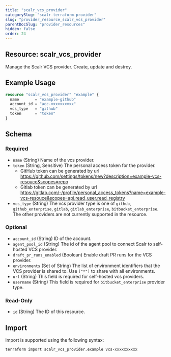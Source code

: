 ```yaml
---
title: "scalr_vcs_provider"
categorySlug: "scalr-terraform-provider"
slug: "provider_resource_scalr_vcs_provider"
parentDocSlug: "provider_resources"
hidden: false
order: 24
---
```

## Resource: scalr_vcs_provider

Manage the Scalr VCS provider. Create, update and destroy.

## Example Usage

```terraform
resource "scalr_vcs_provider" "example" {
  name       = "example-github"
  account_id = "acc-xxxxxxxxxx"
  vcs_type   = "github"
  token      = "token"
}
```

<!-- schema generated by tfplugindocs -->
## Schema

### Required

- `name` (String) Name of the vcs provider.
- `token` (String, Sensitive) The personal access token for the provider.
  * GitHub token can be generated by url https://github.com/settings/tokens/new?description=example-vcs-resouce&scopes=repo
  * Gitlab token can be generated by url https://gitlab.com/-/profile/personal_access_tokens?name=example-vcs-resouce&scopes=api,read_user,read_registry
- `vcs_type` (String) The vcs provider type is one of `github`, `github_enterprise`, `gitlab`, `gitlab_enterprise`, `bitbucket_enterprise`. The other providers are not currently supported in the resource.

### Optional

- `account_id` (String) ID of the account.
- `agent_pool_id` (String) The id of the agent pool to connect Scalr to self-hosted VCS provider.
- `draft_pr_runs_enabled` (Boolean) Enable draft PR runs for the VCS provider.
- `environments` (Set of String) The list of environment identifiers that the VCS provider is shared to. Use `["*"]` to share with all environments.
- `url` (String) This field is required for self-hosted vcs providers.
- `username` (String) This field is required for `bitbucket_enterprise` provider type.

### Read-Only

- `id` (String) The ID of this resource.

## Import

Import is supported using the following syntax:

```shell
terraform import scalr_vcs_provider.example vcs-xxxxxxxxxx
```
